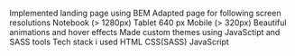 Implemented landing page using BEM
Adapted page for following screen resolutions
Notebook (> 1280px)
Tablet 640 px
Mobile (> 320px)
Beautiful animations and hover effects
Made custom themes using JavaSctipt and SASS tools
Tech stack i used
HTML
CSS(SASS)
JavaScript
